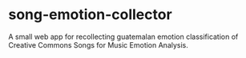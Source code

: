 # song-emotion-collector

A small web app for recollecting guatemalan emotion classification of Creative Commons Songs for Music Emotion Analysis.
